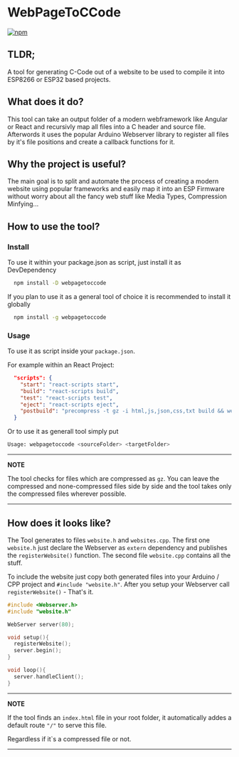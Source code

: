 # WebPageToCCode
[![npm][1]][2]

[1]: https://img.shields.io/npm/v/webpagetoccode?style=flat-square
[2]: https://www.npmjs.com/package/webpagetoccode

## TLDR;
A tool for generating C-Code out of a website to be used to compile it into ESP8266 or ESP32 based projects.

## What does it do?

This tool can take an output folder of a modern webframework like Angular or React and recursivly map all files into a C header and source file.
Afterwords it uses the popular Arduino Webserver library to register all files by it's file positions and create a callback functions for it.

## Why the project is useful?

The main goal is to split and automate the process of creating a modern website using popular frameworks and easily map it into an ESP Firmware without worry about all the fancy web stuff like Media Types, Compression Minfying...

## How to use the tool?

### Install

To use it within your package.json as script, just install it as DevDependency
```bash
  npm install -D webpagetoccode
```

If you plan to use it as a general tool of choice it is recommended to install it globally
```bash
  npm install -g webpagetoccode
```

### Usage 
To use it as script inside your `package.json`.

For example within an React Project:

```json
  "scripts": {
    "start": "react-scripts start",
    "build": "react-scripts build",
    "test": "react-scripts test",
    "eject": "react-scripts eject",
    "postbuild": "precompress -t gz -i html,js,json,css,txt build && webpagetoccode build ../target"
  }
```
Or to use it as generall tool simply put 

```bash
Usage: webpagetoccode <sourceFolder> <targetFolder>
```

---
**NOTE**

The tool checks for files which are compressed as `gz`. You can leave the compressed and none-compressed files side by side and the tool takes only the compressed files wherever possible.

---

## How does it looks like?

The Tool generates to files `website.h` and `websites.cpp`. 
The first one `website.h` just declare the Webserver as `extern` dependency and publishes the `registerWebsite()` function.
The second file `website.cpp` contains all the stuff.

To include the website just copy both generated files into your Arduino / CPP project and `#include "website.h"`.
After you setup your Webserver call `registerWebsite()` - That's it.

```cpp
#include <Webserver.h>
#include "website.h"

WebServer server(80);

void setup(){
  registerWebsite();
  server.begin();
}

void loop(){
  server.handleClient();
}
```

---
**NOTE**

If the tool finds an `index.html` file in your root folder, it automatically addes a default route `"/"` to serve this file. 

Regardless if it`s a compressed file or not.

---
